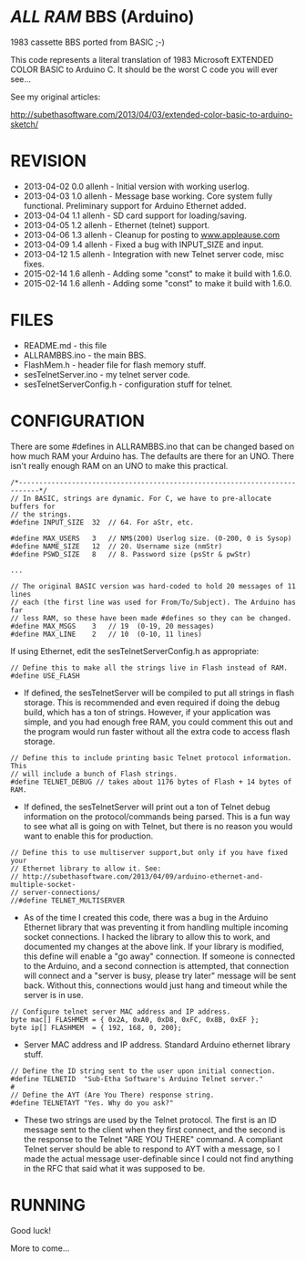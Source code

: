 *ALL RAM* BBS (Arduino)
=============

1983 cassette BBS ported from BASIC ;-)

This code represents a literal translation of 1983 Microsoft EXTENDED COLOR
BASIC to Arduino C. It should be the worst C code you will ever see...

See my original articles:

http://subethasoftware.com/2013/04/03/extended-color-basic-to-arduino-sketch/


REVISION
========
* 2013-04-02 0.0 allenh - Initial version with working userlog.
* 2013-04-03 1.0 allenh - Message base working. Core system fully functional.
                 Preliminary support for Arduino Ethernet added.
* 2013-04-04 1.1 allenh - SD card support for loading/saving.
* 2013-04-05 1.2 allenh - Ethernet (telnet) support.
* 2013-04-06 1.3 allenh - Cleanup for posting to www.appleause.com
* 2013-04-09 1.4 allenh - Fixed a bug with INPUT_SIZE and input.
* 2013-04-12 1.5 allenh - Integration with new Telnet server code, misc fixes.
* 2015-02-14 1.6 allenh - Adding some "const" to make it build with 1.6.0.
* 2015-02-14 1.6 allenh - Adding some "const" to make it build with 1.6.0.


FILES
=====

* README.md - this file
* ALLRAMBBS.ino - the main BBS.
* FlashMem.h - header file for flash memory stuff.
* sesTelnetServer.ino - my telnet server code.
* sesTelnetServerConfig.h - configuration stuff for telnet.

CONFIGURATION
=============

There are some #defines in ALLRAMBBS.ino that can be changed based on how much RAM
your Arduino has. The defaults are there for an UNO. There isn't really enough RAM
on an UNO to make this practical.

````
/*---------------------------------------------------------------------------*/
// In BASIC, strings are dynamic. For C, we have to pre-allocate buffers for
// the strings.
#define INPUT_SIZE  32  // 64. For aStr, etc.

#define MAX_USERS   3   // NM$(200) Userlog size. (0-200, 0 is Sysop)
#define NAME_SIZE   12  // 20. Username size (nmStr)
#define PSWD_SIZE   8   // 8. Password size (psStr & pwStr) 

...

// The original BASIC version was hard-coded to hold 20 messages of 11 lines
// each (the first line was used for From/To/Subject). The Arduino has far
// less RAM, so these have been made #defines so they can be changed.
#define MAX_MSGS    3   // 19  (0-19, 20 messages)
#define MAX_LINE    2   // 10  (0-10, 11 lines)
````

If using Ethernet, edit the sesTelnetServerConfig.h as appropriate:

```
// Define this to make all the strings live in Flash instead of RAM.
#define USE_FLASH
```

* If defined, the sesTelnetServer will be compiled to put all strings in flash
  storage. This is recommended and even required if doing the debug build,
  which has a ton of strings. However, if your application was simple, and you
  had enough free RAM, you could comment this out and the program would run
  faster without all the extra code to access flash storage.
  
```
// Define this to include printing basic Telnet protocol information. This
// will include a bunch of Flash strings.
#define TELNET_DEBUG // takes about 1176 bytes of Flash + 14 bytes of RAM.
```

* If defined, the sesTelnetServer will print out a ton of Telnet debug
  information on the protocol/commands being parsed. This is a fun way to see
  what all is going on with Telnet, but there is no reason you would want to
  enable this for production.

```  
// Define this to use multiserver support,but only if you have fixed your
// Ethernet library to allow it. See:
// http://subethasoftware.com/2013/04/09/arduino-ethernet-and-multiple-socket-
// server-connections/
//#define TELNET_MULTISERVER
```

* As of the time I created this code, there was a bug in the Arduino Ethernet
  library that was preventing it from handling multiple incoming socket
  connections. I hacked the library to allow this to work, and documented my
  changes at the above link. If your library is modified, this define will
  enable a "go away" connection. If someone is connected to the Arduino, and
  a second connection is attempted, that connection will connect and a
  "server is busy, please try later" message will be sent back. Without this,
  connections would just hang and timeout while the server is in use.

```  
// Configure telnet server MAC address and IP address.
byte mac[] FLASHMEM = { 0x2A, 0xA0, 0xD8, 0xFC, 0x8B, 0xEF };
byte ip[] FLASHMEM  = { 192, 168, 0, 200};
```

* Server MAC address and IP address. Standard Arduino ethernet library stuff.

```
// Define the ID string sent to the user upon initial connection.
#define TELNETID  "Sub-Etha Software's Arduino Telnet server."
#
// Define the AYT (Are You There) response string.
#define TELNETAYT "Yes. Why do you ask?"
```

* These two strings are used by the Telnet protocol. The first is an ID
  message sent to the client when they first connect, and the second is the
  response to the Telnet "ARE YOU THERE" command. A compliant Telnet server
  should be able to respond to AYT with a message, so I made the actual
  message user-definable since I could not find anything in the RFC that
  said what it was supposed to be.


RUNNING
=======
 
Good luck!

More to come...
